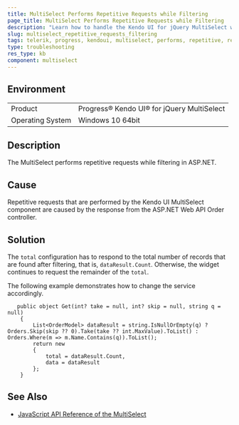 ```yaml
---
title: MultiSelect Performs Repetitive Requests while Filtering
page_title: MultiSelect Performs Repetitive Requests while Filtering
description: "Learn how to handle the Kendo UI for jQuery MultiSelect when it performs repetitive requests while filtering its data in ASP.NET."
slug: multiselect_repetitive_requests_filtering
tags: telerik, progress, kendoui, multiselect, performs, repetitive, requests, while, filtering, aspnet
type: troubleshooting
res_type: kb
component: multiselect
---
```


## Environment

<table>
 <tr>
  <td>Product</td>
  <td>Progress® Kendo UI® for jQuery MultiSelect</td>
 </tr>
 <tr>
  <td>Operating System</td>
  <td>Windows 10 64bit</td>
 </tr>
</table>

## Description 

The MultiSelect performs repetitive requests while filtering in ASP.NET.

## Cause 

Repetitive requests that are performed by the Kendo UI MultiSelect component are caused by the response from the ASP.NET Web API Order controller.

## Solution 

The `total` configuration has to respond to the total number of records that are found after filtering, that is, `dataResult.Count`. Otherwise, the widget continues to request the remainder of the `total`.

The following example demonstrates how to change the service accordingly.

```
   public object Get(int? take = null, int? skip = null, string q = null)
    {
    	List<OrderModel> dataResult = string.IsNullOrEmpty(q) ? Orders.Skip(skip ?? 0).Take(take ?? int.MaxValue).ToList() : Orders.Where(m => m.Name.Contains(q)).ToList();
    	return new
    	{
    		total = dataResult.Count,
    		data = dataResult
    	};
    }
```

## See Also

* [JavaScript API Reference of the MultiSelect](/api/javascript/ui/multiselect)
